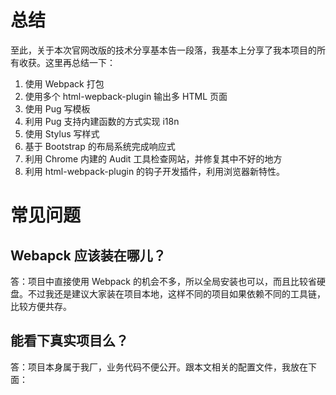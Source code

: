 总结
========

至此，关于本次官网改版的技术分享基本告一段落，我基本上分享了我本项目的所有收获。这里再总结一下：

1. 使用 Webpack 打包
2. 使用多个 html-wepback-plugin 输出多 HTML 页面
3. 使用 Pug 写模板
4. 利用 Pug 支持内建函数的方式实现 i18n
5. 使用 Stylus 写样式
6. 基于 Bootstrap 的布局系统完成响应式
7. 利用 Chrome 内建的 Audit 工具检查网站，并修复其中不好的地方
8. 利用 html-webpack-plugin 的钩子开发插件，利用浏览器新特性。


常见问题
========

Webapck 应该装在哪儿？
--------

答：项目中直接使用 Webpack 的机会不多，所以全局安装也可以，而且比较省硬盘。不过我还是建议大家装在项目本地，这样不同的项目如果依赖不同的工具链，比较方便共存。

能看下真实项目么？
--------

答：项目本身属于我厂，业务代码不便公开。跟本文相关的配置文件，我放在下面：


